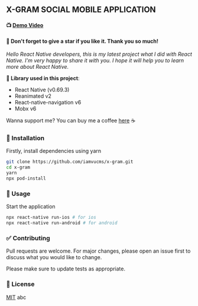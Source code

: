 ## X-GRAM SOCIAL MOBILE APPLICATION

#### :tv: [Demo Video](https://youtu.be/HKVROL0vnuw)

#### :page_with_curl: Don't forget to give a star if you like it. Thank you so much!

<i> Hello React Native developers, this is my latest project what I did with React Native. I'm very happy to share it with you. I hope it will help you to learn more about React Native.</i>

<b>:green_book: Library used in this project</b>:

- React Native (v0.69.3)
- Reanimated v2
- React-native-navigation v6
- Mobx v6

Wanna support me? You can buy me a coffee <a href="https://www.buymeacoffee.com/iamvucms">here</a> :coffee:

### :hammer: Installation

Firstly, install dependencies using yarn

```bash
git clone https://github.com/iamvucms/x-gram.git
cd x-gram
yarn
npx pod-install
```

### :car: Usage

Start the application

```bash
npx react-native run-ios # for ios
npx react-native run-android # for android

```

### :white_check_mark: Contributing

Pull requests are welcome. For major changes, please open an issue first to discuss what you would like to change.

Please make sure to update tests as appropriate.

### :paperclip: License

[MIT](https://choosealicense.com/licenses/mit/)
abc